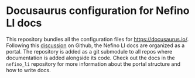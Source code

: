 Docusaurus configuration for Nefino LI docs
==============================

This repository bundles all the configuration files for https://docusaurus.io/. Following this [discussion](https://github.com/facebook/docusaurus/discussions/6086) on Github, the Nefino LI docs are organized as a portal. The repository is added as a git submodule to all repos where documentation is added alongside its code. Check out the docs in the ``nefino_li`` repository for more information about the portal structure and how to write docs.